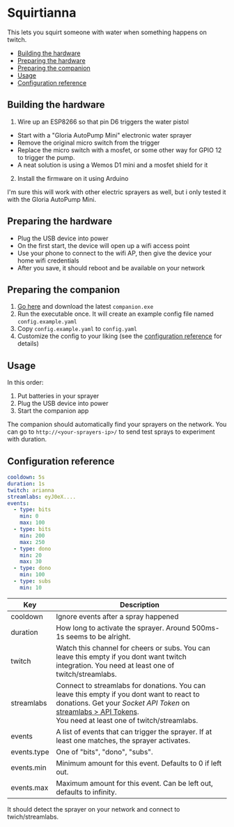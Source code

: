 # Squirtianna

This lets you squirt someone with water when something happens on twitch.

* [Building the hardware](#building-the-hardware)
* [Preparing the hardware](#preparing-the-hardware)
* [Preparing the companion](#preparing-the-companion)
* [Usage](#usage)
* [Configuration reference](#configuration-reference)

## Building the hardware

1. Wire up an ESP8266 so that pin D6 triggers the water pistol

* Start with a "Gloria AutoPump Mini" electronic water sprayer
* Remove the original micro switch from the trigger
* Replace the micro switch with a mosfet, or some other way for GPIO 12 to trigger the pump.
* A neat solution is using a Wemos D1 mini and a mosfet shield for it

2. Install the firmware on it using Arduino

I'm sure this will work with other electric sprayers as well, but i only tested it with the Gloria AutoPump Mini.

## Preparing the hardware

* Plug the USB device into power
* On the first start, the device will open up a wifi access point
* Use your phone to connect to the wifi AP, then give the device your home wifi credentials
* After you save, it should reboot and be available on your network 

## Preparing the companion

1. [Go here](/releases/tag/latest) and download the latest `companion.exe`
2. Run the executable once. It will create an example config file named `config.example.yaml`
3. Copy `config.example.yaml` to `config.yaml`
4. Customize the config to your liking (see the [configuration reference](#configuration-reference) for details)

## Usage

In this order:
1. Put batteries in your sprayer
2. Plug the USB device into power
3. Start the companion app

The companion should automatically find your sprayers on the network.
You can go to `http://<your-sprayers-ip>/` to send test sprays to experiment with duration.

## Configuration reference

```yaml
cooldown: 5s
duration: 1s
twitch: arianna
streamlabs: eyJ0eX....
events:
  - type: bits
    min: 0
    max: 100
  - type: bits
    min: 200
    max: 250
  - type: dono
    min: 20
    max: 30
  - type: dono
    min: 100
  - type: subs
    min: 10
```

| Key         | Description                                                                                                                                                                                                                                                                |
|-------------|----------------------------------------------------------------------------------------------------------------------------------------------------------------------------------------------------------------------------------------------------------------------------|
| cooldown    | Ignore events after a spray happened                                                                                                                                                                                                                                       |
| duration    | How long to activate the sprayer. Around 500ms-1s seems to be alright.                                                                                                                                                                                                     |
| twitch      | Watch this channel for cheers or subs. You can leave this empty if you dont want twitch integration. You need at least one of twitch/streamlabs.                                                                                                                           |
| streamlabs  | Connect to streamlabs for donations. You can leave this empty if you dont want to react to donations. Get your *Socket API Token* on [streamlabs > API Tokens](https://streamlabs.com/dashboard#/settings/api-settings). <br/> You need at least one of twitch/streamlabs. |
| events      | A list of events that can trigger the sprayer. If at least one matches, the sprayer activates.                                                                                                                                                                             |
| events.type | One of "bits", "dono", "subs".                                                                                                                                                                                                                                             |
| events.min  | Minimum amount for this event. Defaults to 0 if left out.                                                                                                                                                                                                                  |
| events.max  | Maximum amount for this event. Can be left out, defaults to infinity.                                                                                                                                                                                                      |

It should detect the sprayer on your network and connect to twich/streamlabs.